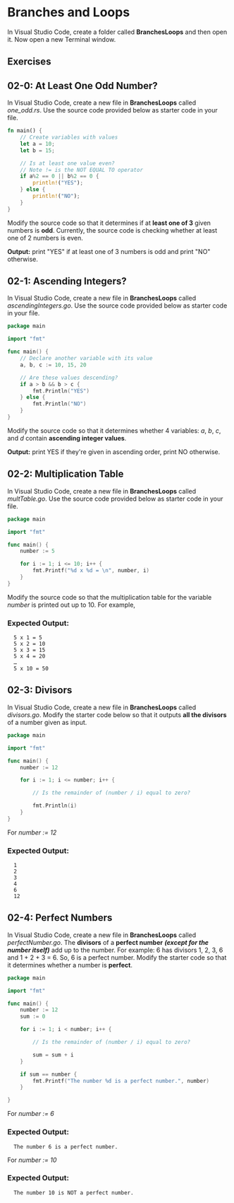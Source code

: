 # Branches and Loops

In Visual Studio Code, create a folder called **BranchesLoops** and then open it. Now open a new Terminal window. 

## Exercises

## 02-0: At Least One Odd Number?
In Visual Studio Code, create a new file in **BranchesLoops** called *one_odd.rs*.  Use the source code provided below as starter code in your file.

```rust
fn main() {
	// Create variables with values
	let a = 10;
    let b = 15;

	// Is at least one value even?
	// Note != is the NOT EQUAL TO operator
	if a%2 == 0 || b%2 == 0 {
		println!("YES");
	} else {
		println!("NO");
	}
}
```

Modify the source code so that it determines if at **least one of 3** given numbers is **odd**.  Currently, the source code is checking whether at least one of 2 numbers is even.

**Output:**  print "YES" if at least one of 3 numbers is odd and print "NO" otherwise.


## 02-1: Ascending Integers?

In Visual Studio Code, create a new file in **BranchesLoops** called *ascendingIntegers.go*.  Use the source code provided below as starter code in your file.

```go
package main

import "fmt"

func main() {
	// Declare another variable with its value
	a, b, c := 10, 15, 20

	// Are these values descending?
	if a > b && b > c {
		fmt.Println("YES")
	} else {
		fmt.Println("NO")
	}
}
```

Modify the source code so that it determines whether 4 variables: *a*, *b*, *c*, and *d* contain **ascending integer values**.

 **Output:** print YES if they're given in ascending order, print NO otherwise.


## 02-2: Multiplication Table  
In Visual Studio Code, create a new file in **BranchesLoops** called *multTable.go*.  Use the source code provided below as starter code in your file.

```go
package main

import "fmt"

func main() {
	number := 5

	for i := 1; i <= 10; i++ {
		fmt.Printf("%d x %d = \n", number, i)
	}
}
```
Modify the source code so that the multiplication table for the variable *number* is printed out up to 10.  For example,

### Expected Output:
```
  5 x 1 = 5
  5 x 2 = 10
  5 x 3 = 15
  5 x 4 = 20
  …
  5 x 10 = 50
```
## 02-3: Divisors
In Visual Studio Code, create a new file in **BranchesLoops** called *divisors.go*.  Modify the starter code below so that it outputs **all the divisors** of a number given as input.

```go
package main

import "fmt"

func main() {
	number := 12

	for i := 1; i <= number; i++ {

		// Is the remainder of (number / i) equal to zero?

		fmt.Println(i)
	}
}
```

For *number := 12*

### Expected Output:
```
  1
  2
  3
  4
  6
  12
```

## 02-4: Perfect Numbers
In Visual Studio Code, create a new file in **BranchesLoops** called *perfectNumber.go*.  The **divisors** of a **perfect number** ***(except for the number itself)*** add up to the number. For example: 6 has divisors 1, 2, 3, 6 and 1 + 2 + 3 = 6. So, 6 is a perfect number. Modify the starter code so that it determines whether a number is **perfect**.

```go
package main

import "fmt"

func main() {
	number := 12
	sum := 0

	for i := 1; i < number; i++ {

		// Is the remainder of (number / i) equal to zero?

		sum = sum + i
	}

	if sum == number {
		fmt.Printf("The number %d is a perfect number.", number)
	}

}
```

For *number := 6*

### Expected Output:
```
  The number 6 is a perfect number.
```

For *number := 10*

### Expected Output:
```
  The number 10 is NOT a perfect number.
```